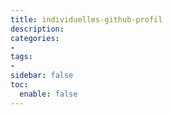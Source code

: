 ```yaml
---
title: individuelles-github-profil
description:
categories:
-
tags:
-
sidebar: false
toc:
  enable: false
---
```

